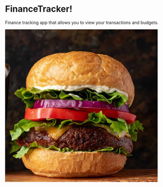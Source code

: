 <html>
  <body>
    <h1>FinanceTracker!</h1>
    <p> Finance tracking app that allows you to view your transactions and budgets.</p>
    <img src="example.jpg" width="500" height="500">
  </body>
</html>
